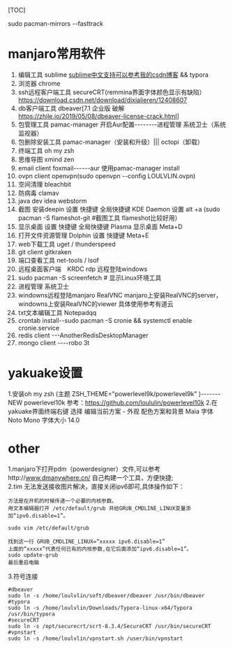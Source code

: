 [TOC]

sudo pacman-mirrors --fasttrack 

# manjaro常用软件
1. 编辑工具 sublime  [sublime中文支持可以参考我的csdn博客](https://blog.csdn.net/dixialieren/article/details/83624260) && typora
2. 浏览器 chrome
3. ssh远程客户端工具 secureCRT(remmina界面字体颜色显示有缺陷）  https://download.csdn.net/download/dixialieren/12408607
4. db客户端工具 dbeaver[7.1 企业版 破解   https://zhile.io/2019/05/08/dbeaver-license-crack.html]
5. 包管理工具 pamac-manager   开启Aur配置--------进程管理 系统卫士（系统监视器）
6. 包删除安装工具  pamac-manager（安装和升级）|||   octopi（卸载）
7. 终端工具 oh my zsh
8. 思维导图 xmind zen
9. email client foxmail------aur  使用pamac-manager install
10. ovpn client openvpn(sudo openvpn --config LOULVLIN.ovpn)
11. 空间清理 bleachbit
12. 防病毒 clamav
13. java dev idea webstorm
14. 截图 安装deepin 设置 快捷键  全局快捷键  KDE Daemon 设置 alt +a (sudo pacman -S flameshot-git #截图工具 flameshot比较好用）
15. 显示桌面  设置 快捷键  全局快捷键 Plasma  显示桌面 Meta+D
16. 打开文件资源管理 Dolphin 设置 快捷键 Meta+E
17.  web下载工具 uget / thunderspeed
18.  git client  gitkraken
19.  端口查看工具 net-tools / lsof
20. 远程桌面客户端　KRDC  rdp  远程登陆windows
21. sudo pacman -S screenfetch # 显示Linux环境工具
22. 进程管理 系统卫士
23. windowns远程登陆manjaro RealVNC manjaro上安装RealVNC的server，windowns上安装RealVNC的viewer 具体使用参考有道云
24. txt文本编辑工具 Notepadqq
25. crontab install--sudo pacman -S cronie && systemctl enable cronie.service
26. redis client ---AnotherRedisDesktopManager
27. mongo client ----robo 3t
# yakuake设置
1.安装oh my zsh (主题 ZSH_THEME="powerlevel9k/powerlevel9k"
)-------NEW powerlevel10k   参考：https://github.com/loululin/powerlevel10k
2.在yakuake界面终端右键  选择 编辑当前方案  - 外观  配色方案和背景 Maia
字体 Noto Mono   字体大小 14.0

# other
1.manjaro下打开pdm（powerdesigner）文件,可以参考http://www.dmanywhere.cn/   自己构建一个工具，方便快捷;     
2.tim 无法发送接收图片解决，直接关闭ipv6即可,具体操作如下：
```
方法是在开机的时候传递一个必要的内核参数。
用文本编辑器打开 /etc/default/grub 并给GRUB_CMDLINE_LINUX变量添加“ipv6.disable=1”。
	
sudo vim /etc/default/grub

找到这一行 GRUB_CMDLINE_LINUX=“xxxxx ipv6.disable=1”
上面的“xxxxx”代表任何已有的内核参数,在它后面添加“ipv6.disable=1”。
sudo update-grub
最后重启电脑
```
3.符号连接
```
#dbeaver
sudo ln -s /home/loulvlin/soft/dbeaver/dbeaver /usr/bin/dbeaver
#typora
sudo ln -s /home/loulvlin/Downloads/Typora-linux-x64/Typora /usr/bin/typora
#secureCRT
sudo ln -s /opt/securecrt/scrt-8.3.4/SecureCRT /usr/bin/secureCRT
#vpnstart
sudo ln -s /home/loulvlin/vpnstart.sh /user/bin/vpnstart

```

